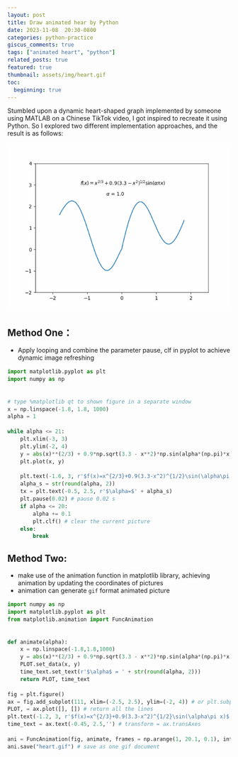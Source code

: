 ```yaml
---
layout: post
title: Draw animated hear by Python
date: 2023-11-08  20:30-0800
categories: python-practice
giscus_comments: true
tags: ["animated heart", "python"]
related_posts: true
featured: true
thumbnail: assets/img/heart.gif
toc:
  beginning: true
---
```


Stumbled upon a dynamic heart-shaped graph implemented by someone using MATLAB on a Chinese TikTok video, I got inspired to recreate it using Python. So I explored two different implementation approaches, and the result is as follows:

<p align="center">
  <img src="https://raw.githubusercontent.com/RobinChen121/robinchen121.github.io/master/assets/img/heart.gif" />
</p>

## Method One：

- Apply looping and combine the parameter pause, clf in pyplot to achieve dynamic image refreshing

```python
import matplotlib.pyplot as plt
import numpy as np


# type %matplotlib qt to shown figure in a separate window
x = np.linspace(-1.8, 1.8, 1000)
alpha = 1

while alpha <= 21:
    plt.xlim(-3, 3)
    plt.ylim(-2, 4)
    y = abs(x)**(2/3) + 0.9*np.sqrt(3.3 - x**2)*np.sin(alpha*(np.pi)*x)
    plt.plot(x, y)

    plt.text(-1.6, 3, r'$f(x)=x^{2/3}+0.9(3.3-x^2)^{1/2}\sin(\alpha\pi x)$')
    alpha_s = str(round(alpha, 2))
    tx = plt.text(-0.5, 2.5, r'$\alpha=$' + alpha_s)
    plt.pause(0.02) # pause 0.02 s
    if alpha <= 20:
        alpha += 0.1
        plt.clf() # clear the current picture
    else:
        break
```

## Method Two:

- make use of the animation function in matplotlib library, achieving animation by updating the coordinates of pictures
- animation can generate `gif` format animated picture

```python
import numpy as np
import matplotlib.pyplot as plt
from matplotlib.animation import FuncAnimation


def animate(alpha):
    x = np.linspace(-1.8,1.8,1000)
    y = abs(x)**(2/3) + 0.9*np.sqrt(3.3 - x**2)*np.sin(alpha*(np.pi)*x)
    PLOT.set_data(x, y)
    time_text.set_text(r'$\alpha$ = ' + str(round(alpha, 2)))
    return PLOT, time_text

fig = plt.figure()
ax = fig.add_subplot(111, xlim=(-2.5, 2.5), ylim=(-2, 4)) # or plt.subplot
PLOT, = ax.plot([], []) # return all the lines
plt.text(-1.2, 3, r'$f(x)=x^{2/3}+0.9(3.3-x^2)^{1/2}\sin(\alpha\pi x)$')
time_text = ax.text(-0.45, 2.5,'') # transform = ax.transAxes

ani = FuncAnimation(fig, animate, frames = np.arange(1, 20.1, 0.1), interval = 20, repeat = False)
ani.save("heart.gif") # save as one gif document
```

